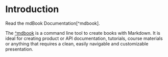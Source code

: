 # Introduction

Read the mdBook Documentation[^mdbook].

The [^mdbook](https://rust-lang.github.io/mdBook/) is a command line tool to create books with Markdown. It is ideal for creating product or API documentation, tutorials, course materials or anything that requires a clean, easily navigable and customizable presentation.